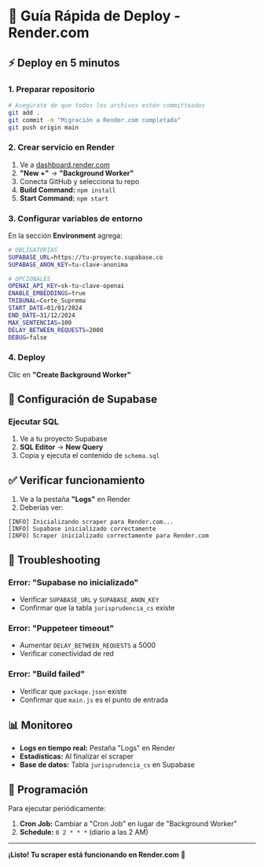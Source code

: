 # 🚀 Guía Rápida de Deploy - Render.com

## ⚡ Deploy en 5 minutos

### 1. Preparar repositorio
```bash
# Asegúrate de que todos los archivos estén committeados
git add .
git commit -m "Migración a Render.com completada"
git push origin main
```

### 2. Crear servicio en Render
1. Ve a [dashboard.render.com](https://dashboard.render.com)
2. **"New +"** → **"Background Worker"**
3. Conecta GitHub y selecciona tu repo
4. **Build Command:** `npm install`
5. **Start Command:** `npm start`

### 3. Configurar variables de entorno
En la sección **Environment** agrega:

```bash
# OBLIGATORIAS
SUPABASE_URL=https://tu-proyecto.supabase.co
SUPABASE_ANON_KEY=tu-clave-anonima

# OPCIONALES
OPENAI_API_KEY=sk-tu-clave-openai
ENABLE_EMBEDDINGS=true
TRIBUNAL=Corte_Suprema
START_DATE=01/01/2024
END_DATE=31/12/2024
MAX_SENTENCIAS=100
DELAY_BETWEEN_REQUESTS=2000
DEBUG=false
```

### 4. Deploy
Clic en **"Create Background Worker"**

## 🔧 Configuración de Supabase

### Ejecutar SQL
1. Ve a tu proyecto Supabase
2. **SQL Editor** → **New Query**
3. Copia y ejecuta el contenido de `schema.sql`

## ✅ Verificar funcionamiento

1. Ve a la pestaña **"Logs"** en Render
2. Deberías ver:
```
[INFO] Inicializando scraper para Render.com...
[INFO] Supabase inicializado correctamente
[INFO] Scraper inicializado correctamente para Render.com
```

## 🐛 Troubleshooting

### Error: "Supabase no inicializado"
- Verificar `SUPABASE_URL` y `SUPABASE_ANON_KEY`
- Confirmar que la tabla `jurisprudencia_cs` existe

### Error: "Puppeteer timeout"
- Aumentar `DELAY_BETWEEN_REQUESTS` a 5000
- Verificar conectividad de red

### Error: "Build failed"
- Verificar que `package.json` existe
- Confirmar que `main.js` es el punto de entrada

## 📊 Monitoreo

- **Logs en tiempo real:** Pestaña "Logs" en Render
- **Estadísticas:** Al finalizar el scraper
- **Base de datos:** Tabla `jurisprudencia_cs` en Supabase

## 🔄 Programación

Para ejecutar periódicamente:
1. **Cron Job:** Cambiar a "Cron Job" en lugar de "Background Worker"
2. **Schedule:** `0 2 * * *` (diario a las 2 AM)

---

**¡Listo! Tu scraper está funcionando en Render.com** 🎉 